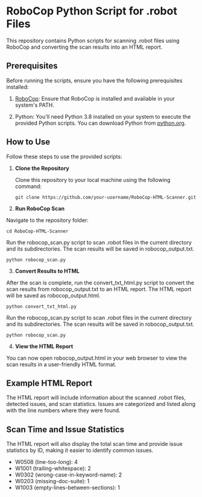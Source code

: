 # RoboCop Python Script for .robot Files

This repository contains Python scripts for scanning .robot files using RoboCop and converting the scan results into an HTML report.

## Prerequisites

Before running the scripts, ensure you have the following prerequisites installed:

1. [RoboCop](https://github.com/MarketSquare/robotframework-robocop): Ensure that RoboCop is installed and available in your system's PATH.

2. Python: You'll need Python 3.8 installed on your system to execute the provided Python scripts. You can download Python from [python.org](https://www.python.org/downloads/).

## How to Use

Follow these steps to use the provided scripts:

1. **Clone the Repository**

   Clone this repository to your local machine using the following command:

   ```shell
   git clone https://github.com/your-username/RoboCop-HTML-Scanner.git

2. **Run RoboCop Scan**

Navigate to the repository folder:


   ```shell
   cd RoboCop-HTML-Scanner
```

Run the robocop_scan.py script to scan .robot files in the current directory and its subdirectories. The scan results will be saved in robocop_output.txt.

   ```shell
python robocop_scan.py
```

3. **Convert Results to HTML**

After the scan is complete, run the convert_txt_html.py script to convert the scan results from robocop_output.txt to an HTML report. The HTML report will be saved as robocop_output.html.

   ```shell
   python convert_txt_html.py

```

Run the robocop_scan.py script to scan .robot files in the current directory and its subdirectories. The scan results will be saved in robocop_output.txt.

   ```shell
python robocop_scan.py
```

4. **View the HTML Report**

You can now open robocop_output.html in your web browser to view the scan results in a user-friendly HTML format.

## Example HTML Report

The HTML report will include information about the scanned .robot files, detected issues, and scan statistics. Issues are categorized and listed along with the line numbers where they were found.

## Scan Time and Issue Statistics

The HTML report will also display the total scan time and provide issue statistics by ID, making it easier to identify common issues.

- W0508 (line-too-long): 4
- W1001 (trailing-whitespace): 2
- W0302 (wrong-case-in-keyword-name): 2
- W0203 (missing-doc-suite): 1
- W1003 (empty-lines-between-sections): 1
